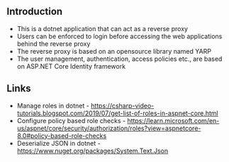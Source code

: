 ## Introduction
* This is a dotnet application that can act as a reverse proxy
* Users can be enforced to login before accessing the web applications behind the reverse proxy
* The reverse proxy is based on an opensource library named YARP
* The user management, authentication, access policies etc., are based on ASP.NET Core Identity framework

## Links
* Manage roles in dotnet - https://csharp-video-tutorials.blogspot.com/2019/07/get-list-of-roles-in-aspnet-core.html
* Configure policy based role checks - https://learn.microsoft.com/en-us/aspnet/core/security/authorization/roles?view=aspnetcore-8.0#policy-based-role-checks
* Deserialize JSON in dotnet - https://www.nuget.org/packages/System.Text.Json